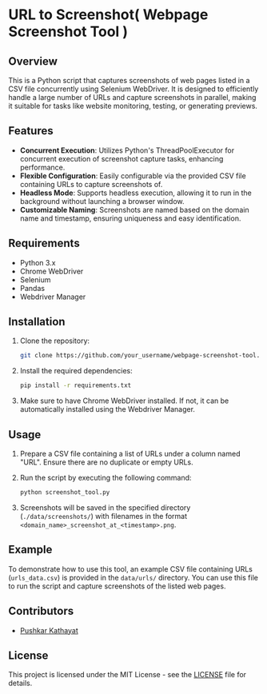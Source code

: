 # URL to Screenshot( Webpage Screenshot Tool )

## Overview
This is a Python script that captures screenshots of web pages listed in a CSV file concurrently using Selenium WebDriver. It is designed to efficiently handle a large number of URLs and capture screenshots in parallel, making it suitable for tasks like website monitoring, testing, or generating previews.

## Features
- **Concurrent Execution**: Utilizes Python's ThreadPoolExecutor for concurrent execution of screenshot capture tasks, enhancing performance.
- **Flexible Configuration**: Easily configurable via the provided CSV file containing URLs to capture screenshots of.
- **Headless Mode**: Supports headless execution, allowing it to run in the background without launching a browser window.
- **Customizable Naming**: Screenshots are named based on the domain name and timestamp, ensuring uniqueness and easy identification.

## Requirements
- Python 3.x
- Chrome WebDriver
- Selenium
- Pandas
- Webdriver Manager

## Installation
1. Clone the repository:

    ```bash
    git clone https://github.com/your_username/webpage-screenshot-tool.git
    ```

2. Install the required dependencies:

    ```bash
    pip install -r requirements.txt
    ```

3. Make sure to have Chrome WebDriver installed. If not, it can be automatically installed using the Webdriver Manager.

## Usage
1. Prepare a CSV file containing a list of URLs under a column named "URL". Ensure there are no duplicate or empty URLs.

2. Run the script by executing the following command:

    ```bash
    python screenshot_tool.py
    ```

3. Screenshots will be saved in the specified directory (`./data/screenshots/`) with filenames in the format `<domain_name>_screenshot_at_<timestamp>.png`.

## Example
To demonstrate how to use this tool, an example CSV file containing URLs (`urls_data.csv`) is provided in the `data/urls/` directory. You can use this file to run the script and capture screenshots of the listed web pages.

## Contributors
- [Pushkar Kathayat](https://github.com/pushkarsingh32)

## License
This project is licensed under the MIT License - see the [LICENSE](LICENSE) file for details.

